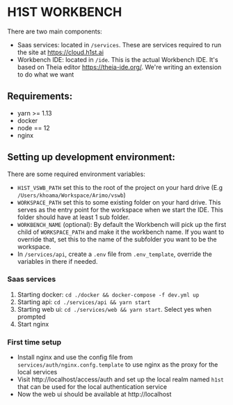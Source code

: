 # H1ST WORKBENCH

There are two main components:

- Saas services: located in `/services`. These are services required to run the site at https://cloud.h1st.ai
- Workbench IDE: located in `/ide`. This is the actual Workbench IDE. It's based on Theia editor https://theia-ide.org/. We're writing an extension to do what we want

## Requirements:

- yarn >= 1.13
- docker
- node == 12
- nginx

## Setting up development environment:

There are some required environment variables:

- `H1ST_VSWB_PATH` set this to the root of the project on your hard drive (E.g `/Users/khoama/Workspace/Arimo/vswb`)
- `WORKSPACE_PATH` set this to some existing folder on your hard drive. This serves as the entry point for the workspace when we start the IDE. This folder should have at least 1 sub folder.
- `WORKBENCH_NAME` (optional): By default the Workbench will pick up the first child of `WORKSPACE_PATH` and make it the workbench name. If you want to override that, set this to the name of the subfolder you want to be the workspace.
- In `/services/api`, create a `.env` file from `.env_template`, override the variables in there if needed.

### Saas services

1. Starting docker: `cd ./docker && docker-compose -f dev.yml up`
2. Starting api: `cd ./services/api && yarn start`
3. Starting web ui: `cd ./services/web && yarn start`. Select yes when prompted
4. Start nginx

### First time setup

- Install nginx and use the config file from `services/auth/nginx.confg.template` to use nginx as the proxy for the local services
- Visit http://localhost/access/auth and set up the local realm named `h1st` that can be used for the local authentication service
- Now the web ui should be available at http://localhost
